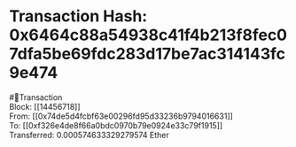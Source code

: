 
Transaction Hash: 0x6464c88a54938c41f4b213f8fec07dfa5be69fdc283d17be7ac314143fc9e474
====================================================================================
  
#💸Transaction  
Block: [[14456718]]  
From: [[0x74de5d4fcbf63e00296fd95d33236b9794016631]]  
To: [[0xf326e4de8f66a0bdc0970b79e0924e33c79f1915]]  
Transferred: 0.000574633329279574 Ether